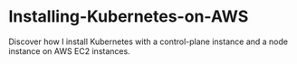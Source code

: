 # Installing-Kubernetes-on-AWS
Discover how I install Kubernetes with a control-plane instance and a node instance on AWS EC2 instances.
